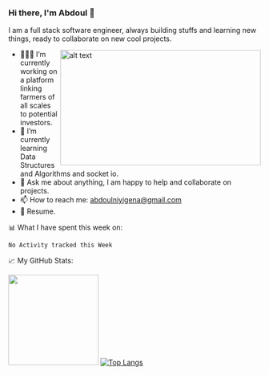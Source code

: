 ### Hi there, I'm Abdoul 👋

I am a full stack software engineer, always building stuffs and learning new things, ready to collaborate on new cool projects.

<img align="right" src="https://raw.githubusercontent.com/Gapur/Gapur/master/coding.gif" alt="alt text" width="400" height="230">

- 👨🏻‍💻 I’m currently working on a platform linking farmers of all scales to potential investors.
- 🚀 I’m currently learning Data Structures and Algorithms and socket io.              
- 💬 Ask me about anything, I am happy to help and collaborate on projects.
- 📫 How to reach me: abdoulniyigena@gmail.com
- 📝 Resume.




📊 What I have spent this week on:

<!--START_SECTION:waka-->
```text
No Activity tracked this Week
```
<!--END_SECTION:waka-->

📈 My GitHub Stats:

<img height="180em" src="https://github-readme-stats.vercel.app/api?username=AbdoulNuru&show_icons=true&hide_border=true&&count_private=true&include_all_commits=true" /> [![Top Langs](https://github-readme-stats.vercel.app/api/top-langs/?username=AbdoulNuru&layout=compact)](https://github.com/AbdoulNuru/github-readme-stats)

